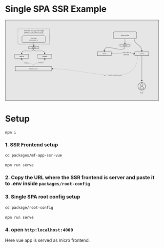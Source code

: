 # Single SPA SSR Example

![alt text](image.png)

# Setup
```
npm i
```
### 1. SSR Frontend setup

```
cd packages/mf-app-ssr-vue

npm run serve
```

### 2. Copy the URL where the SSR frontend is server and paste it to .env inside `packages/root-config`

### 3. Single SPA root config setup

```
cd package/root-config

npm run serve
```

### 4. open `http:localhost:4000`
Here vue app is served as micro frontend.

